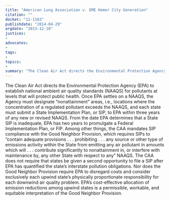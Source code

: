```yaml
---
title: "American Lung Association v. EME Homer City Generation"
citation: ""
docket: "12-1183"
publishdate: "2014-04-29"
argdate: "2013-12-10"
justices:
- 
advocates:
- 
tags:
- 
topics:
- 
summary: "The Clean Air Act directs the Environmental Protection Agency (EPA) to establish national ambient air quality standards (NAAQS) for pollutants at levels that will protect public health. Once EPA settles on a NAAQS, the Agency must designate “nonattainment” areas, i.e., locations where the concentration of a regulated pollutant exceeds the NAAQS, and each state must submit a State Implementation Plan, or SIP, to EPA within three years of any new or revised NAAQS. From the date EPA determines that a State SIP is inadequate, EPA has two years to promulgate a Federal Implementation Plan, or FIP. Among other things, the CAA mandates SIP compliance with the Good Neighbor Provision, which requires SIPs to “contain adequate provisions . . . prohibiting . . . any source or other type of emissions activity within the State from emitting any air pollutant in amounts which will . . . contribute significantly to nonattainment in, or interfere with maintenance by, any other State with respect to any” NAAQS. The CAA does not require that states be given a second opportunity to file a SIP after EPA has quantified the state’s interstate pollution obligations. Nor does the Good Neighbor Provision require EPA to disregard costs and consider exclusively each upwind state’s physically proportionate responsibility for each downwind air quality problem. EPA’s cost-effective allocation of emission reductions among upwind states is a permissible, workable, and equitable interpretation of the Good Neighbor Provision."
---
```

The Clean Air Act directs the Environmental Protection Agency (EPA) to establish national ambient air quality standards (NAAQS) for pollutants at levels that will protect public health. Once EPA settles on a NAAQS, the Agency must designate “nonattainment” areas, i.e., locations where the concentration of a regulated pollutant exceeds the NAAQS, and each state must submit a State Implementation Plan, or SIP, to EPA within three years of any new or revised NAAQS. From the date EPA determines that a State SIP is inadequate, EPA has two years to promulgate a Federal Implementation Plan, or FIP. Among other things, the CAA mandates SIP compliance with the Good Neighbor Provision, which requires SIPs to “contain adequate provisions . . . prohibiting . . . any source or other type of emissions activity within the State from emitting any air pollutant in amounts which will . . . contribute significantly to nonattainment in, or interfere with maintenance by, any other State with respect to any” NAAQS. The CAA does not require that states be given a second opportunity to file a SIP after EPA has quantified the state’s interstate pollution obligations. Nor does the Good Neighbor Provision require EPA to disregard costs and consider exclusively each upwind state’s physically proportionate responsibility for each downwind air quality problem. EPA’s cost-effective allocation of emission reductions among upwind states is a permissible, workable, and equitable interpretation of the Good Neighbor Provision.
